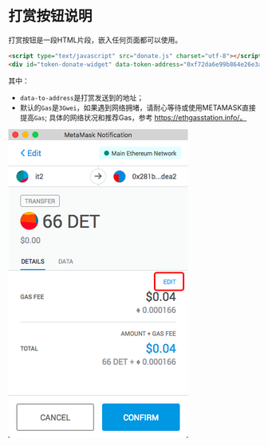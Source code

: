 # 打赏按钮说明

打赏按钮是一段HTML片段，嵌入任何页面都可以使用。
```html
<script type="text/javascript" src="donate.js" charset="utf-8"></script>
<div id="token-donate-widget" data-token-address="0xf72da6e99b864e26e3a386f2cc6022882ecb1125" data-token-decimals="18" data-to-address="0x281b498Ef9ECfBE69A94177412b958B679d7dEA2" data-amounts="100,200,300,400,500"></div>
```

其中：
- `data-to-address`是打赏发送到的地址；
- 默认的`Gas`是`3Gwei`，如果遇到网络拥堵，请耐心等待或使用METAMASK直接提高`Gas`;
具体的网络状况和推荐Gas，参考 https://ethgasstation.info/。

![inc_gas](inc_gas.png)

